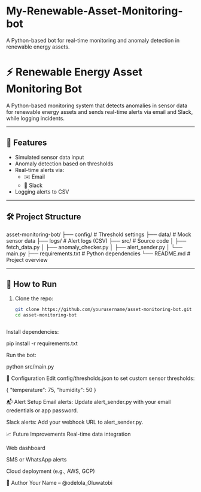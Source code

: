 # My-Renewable-Asset-Monitoring-bot
A Python-based bot for real-time monitoring and anomaly detection in renewable energy assets.





# ⚡ Renewable Energy Asset Monitoring Bot

A Python-based monitoring system that detects anomalies in sensor data for renewable energy assets and sends real-time alerts via email and Slack, while logging incidents.

---

## 🚀 Features

- Simulated sensor data input
- Anomaly detection based on thresholds
- Real-time alerts via:
  - ✉️ Email
  - 💬 Slack
- Logging alerts to CSV

---

## 🛠️ Project Structure

asset-monitoring-bot/ 
    ├── config/ # Threshold settings 
    ├── data/ # Mock sensor data 
    ├── logs/ # Alert logs (CSV) 
    ├── src/ # Source code │ 
    ├── fetch_data.py │ 
    ├── anomaly_checker.py │ 
    ├── alert_sender.py 
    │ └── main.py 
    ├── requirements.txt # Python dependencies 
    └── README.md # Project overview



---

## 🧪 How to Run

1. Clone the repo:
   ```bash
   git clone https://github.com/yourusername/asset-monitoring-bot.git
   cd asset-monitoring-bot



Install dependencies:

pip install -r requirements.txt



Run the bot:

python src/main.py

🔧 Configuration
Edit config/thresholds.json to set custom sensor thresholds:

{
  "temperature": 75,
  "humidity": 50
}


📬 Alert Setup
Email alerts: Update alert_sender.py with your email credentials or app password.

Slack alerts: Add your webhook URL to alert_sender.py.

📈 Future Improvements
Real-time data integration

Web dashboard

SMS or WhatsApp alerts

Cloud deployment (e.g., AWS, GCP)


👤 Author
Your Name – @odelola_Oluwatobi 



